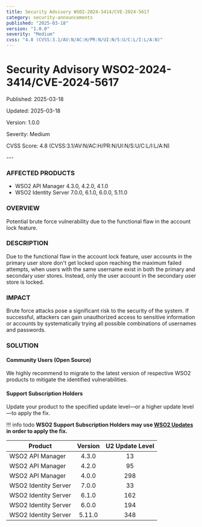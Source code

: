 ```yaml
---
title: Security Advisory WSO2-2024-3414/CVE-2024-5617
category: security-announcements
published: "2025-03-18"
version: "1.0.0"
severity: "Medium"
cvss: "4.8 (CVSS:3.1/AV:N/AC:H/PR:N/UI:N/S:U/C:L/I:L/A:N)"
---
```


# Security Advisory WSO2-2024-3414/CVE-2024-5617

<p class="doc-info">Published: 2025-03-18</p>
<p class="doc-info">Updated: 2025-03-18</p>
<p class="doc-info">Version: 1.0.0</p>
<p class="doc-info">Severity: Medium</p>
<p class="doc-info">CVSS Score: 4.8 (CVSS:3.1/AV:N/AC:H/PR:N/UI:N/S:U/C:L/I:L/A:N)</p>
---

### AFFECTED PRODUCTS
* WSO2 API Manager 4.3.0, 4.2.0, 4.1.0
* WSO2 Identity Server 7.0.0, 6.1.0, 6.0.0, 5.11.0


### OVERVIEW
Potential brute force vulnerability due to the functional flaw in the account lock feature.


### DESCRIPTION
Due to the functional flaw in the account lock feature, user accounts in the primary user store don't get locked upon reaching the maximum failed attempts, when users with the same username exist in both the primary and secondary user stores. Instead, only the user account in the secondary user store is locked.


### IMPACT
Brute force attacks pose a significant risk to the security of the system. If successful, attackers can gain unauthorized access to sensitive information or accounts by systematically trying all possible combinations of usernames and passwords.


### SOLUTION

#### Community Users (Open Source)
We highly recommend to migrate to the latest version of respective WSO2 products to mitigate the identified vulnerabilities.


#### Support Subscription Holders

Update your product to the specified update level—or a higher update level—to apply the fix.

!!! info todo
    **WSO2 Support Subscription Holders may use [WSO2 Updates](https://wso2.com/updates/) in order to apply the fix.**

| Product              | Version | U2 Update Level |
| -------------------- | :-----: | :-------------: |
| WSO2 API Manager     |  4.3.0  |       13        |
| WSO2 API Manager     |  4.2.0  |       95        |
| WSO2 API Manager     |  4.0.0  |       298       |
| WSO2 Identity Server |  7.0.0  |       33        |
| WSO2 Identity Server |  6.1.0  |       162       |
| WSO2 Identity Server |  6.0.0  |       194       |
| WSO2 Identity Server | 5.11.0  |       348       |



